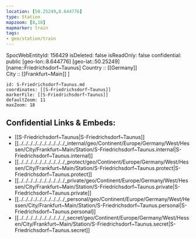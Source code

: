 ```yaml
---
location: [50.25249,8.644776] 
type: Station 
mapzoom: [8,18] 
mapmarker: train 
tags:
- geo/station/train
---
```

SpocWebEntityId: 156429
isDeleted: false
isReadOnly: false
confidential: public
[geo-lon::8.644776] 
[geo-lat::50.25249] 
[name::Friedrichsdorf~Taunus] 
Country :: [[Germany]]  
City :: [[Frankfurt~Main]] ] 


```leaflet
id: S-Friedrichsdorf~Taunus.md
coordinates: [[S-Friedrichsdorf~Taunus]] 
markerFile: [[S-Friedrichsdorf~Taunus]] 
defaultZoom: 11 
maxZoom: 18
```


## Confidential Links & Embeds: 
- [[S-Friedrichsdorf~Taunus|S-Friedrichsdorf~Taunus]] 
- [[../../../../../../../../../../_internal/geo/Continent/Europe/Germany/West/Hessen/City/Frankfurt~Main/Station/S-Friedrichsdorf~Taunus.internal|S-Friedrichsdorf~Taunus.internal]] 
- [[../../../../../../../../../../_protect/geo/Continent/Europe/Germany/West/Hessen/City/Frankfurt~Main/Station/S-Friedrichsdorf~Taunus.protect|S-Friedrichsdorf~Taunus.protect]] 
- [[../../../../../../../../../../_private/geo/Continent/Europe/Germany/West/Hessen/City/Frankfurt~Main/Station/S-Friedrichsdorf~Taunus.private|S-Friedrichsdorf~Taunus.private]] 
- [[../../../../../../../../../../_personal/geo/Continent/Europe/Germany/West/Hessen/City/Frankfurt~Main/Station/S-Friedrichsdorf~Taunus.personal|S-Friedrichsdorf~Taunus.personal]] 
- [[../../../../../../../../../../_secret/geo/Continent/Europe/Germany/West/Hessen/City/Frankfurt~Main/Station/S-Friedrichsdorf~Taunus.secret|S-Friedrichsdorf~Taunus.secret]] 
